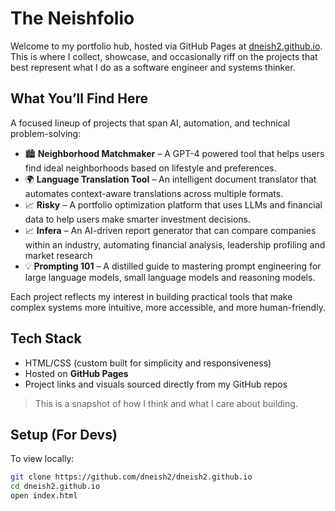 # The Neishfolio

Welcome to my portfolio hub, hosted via GitHub Pages at [dneish2.github.io](https://dneish2.github.io). This is where I collect, showcase, and occasionally riff on the projects that best represent what I do as a software engineer and systems thinker.

## What You’ll Find Here

A focused lineup of projects that span AI, automation, and technical problem-solving:

- 🏙️ **Neighborhood Matchmaker** – A GPT-4 powered tool that helps users find ideal neighborhoods based on lifestyle and preferences.
- 🌍 **Language Translation Tool** – An intelligent document translator that automates context-aware translations across multiple formats.
- 📈 **Risky** – A portfolio optimization platform that uses LLMs and financial data to help users make smarter investment decisions.
- 📈 **Infera** – An AI-driven report generator that can compare companies within an industry, automating financial analysis, leadership profiling and market research
- 💡 **Prompting 101** – A distilled guide to mastering prompt engineering for large language models, small language models and reasoning models.

Each project reflects my interest in building practical tools that make complex systems more intuitive, more accessible, and more human-friendly.

## Tech Stack

- HTML/CSS (custom built for simplicity and responsiveness)
- Hosted on **GitHub Pages**
- Project links and visuals sourced directly from my GitHub repos

> This is a snapshot of how I think and what I care about building.

## Setup (For Devs)

To view locally:

```bash
git clone https://github.com/dneish2/dneish2.github.io
cd dneish2.github.io
open index.html

